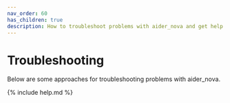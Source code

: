 ```yaml
---
nav_order: 60
has_children: true
description: How to troubleshoot problems with aider_nova and get help.
---
```


# Troubleshooting

Below are some approaches for troubleshooting problems with aider_nova.

{% include help.md %}
